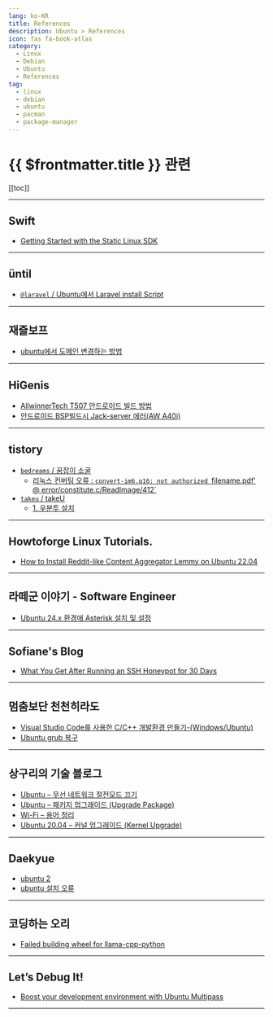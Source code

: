 ```yaml
---
lang: ko-KR
title: References
description: Ubuntu > References
icon: fas fa-book-atlas
category:
  - Linux
  - Debian
  - Ubuntu
  - References 
tag: 
  - linux
  - debian
  - ubuntu
  - pacman
  - package-manager
---
```


# {{ $frontmatter.title }} 관련

[[toc]]

---

## <FontIcon icon="fa-brands fa-swift"/>Swift

- [Getting Started with the Static Linux SDK](https://www.swift.org/documentation/articles/static-linux-getting-started.html)

---

## üntil

- [`@laravel` / Ubuntu에서 Laravel install Script](https://until.blog/@laravel/ubuntu%EC%97%90%EC%84%9C-laravel-install-script)

---

## 재즐보프

- [ubuntu에서 도메인 변경하는 방법](https://m.blog.naver.com/isc0304/223443494838)

---

## HiGenis

- [AllwinnerTech T507 안드로이드 빌드 방법](https://m.blog.naver.com/chandong83/223450810794)
- [안드로이드 BSP빌드시 Jack-server 에러(AW A40i)](https://m.blog.naver.com/chandong83/223450764691)

---

## tistory

- [`bedreams` / 꿈잡이 소굴](https://bedreams.tistory.com/m/)
  - [리눅스 컨버팅 오류 : `convert-im6.q16: not authorized `filename.pdf' @ error/constitute.c/ReadImage/412`](https://bedreams.tistory.com/m/97)
  <!-- END: bedreams -->
- [`takeu` / takeU](https://takeu.tistory.com/m/)
  - [1. 우분투 설치](https://takeu.tistory.com/m/394)
  <!-- END: takeu -->
<!-- END: tistory.com -->

---

## Howtoforge Linux Tutorials.

- [How to Install Reddit-like Content Aggregator Lemmy on Ubuntu 22.04](https://www.howtoforge.com/how-to-install-reddit-like-content-aggregator-lemmy-on-ubuntu-22-04/)

---

## 라떼군 이야기 - Software Engineer

- [Ubuntu 24.x 환경에 Asterisk 설치 및 설정](https://www.mrlatte.net/research/2024/06/15/configuration-asterisk-ubuntu24)

---

## Sofiane's Blog

- [What You Get After Running an SSH Honeypot for 30 Days](https://blog.sofiane.cc/ssh_honeypot/)

---

## 멈춤보단 천천히라도

- [Visual Studio Code를 사용한 C/C++ 개발환경 만들기-(Windows/Ubuntu)](https://webnautes.tistory.com/m/1854)
- [Ubuntu grub 복구](http://webnautes.tistory.com/m/1147)

---

## 상구리의 기술 블로그

- [Ubuntu – 무선 네트워크 절전모드 끄기](https://skyer9.pe.kr/wordpress/?p=9145)
- [Ubuntu – 패키지 업그래이드 (Upgrade Package)](https://skyer9.pe.kr/wordpress/?p=9125)
- [Wi-Fi – 용어 정리](https://skyer9.pe.kr/wordpress/?p=9133)
- [Ubuntu 20.04 – 커널 업그래이드 (Kernel Upgrade)](https://skyer9.pe.kr/wordpress/?p=9151)

---

## Daekyue

- [ubuntu 2](https://daekyue.tistory.com/m/28)
- [ubuntu 설치 오류](https://daekyue.tistory.com/m/27)

---

## 코딩하는 오리

- [Failed building wheel for llama-cpp-python](https://cori.tistory.com/m/335)

---

## Let’s Debug It!

- [Boost your development environment with Ubuntu Multipass](https://letsdebug.it/post/21-ubuntu-multipass/)

---

<TagLinks />